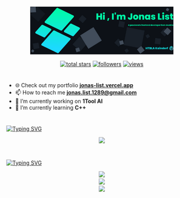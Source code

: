 <p align="center">
  <img alt="head" src="./src/img/Head2.png" width="75%" />
</p>

<!-- Social badges section -->
<p align="center">
  <a href="https://github.com/list-jonas?tab=repositories&sort=stargazers">
    <img alt="total stars" title="Total stars on GitHub" src="https://custom-icon-badges.demolab.com/github/stars/list-jonas?color=55960c&style=for-the-badge&labelColor=488207&logo=star"/></a>
  <a href="https://github.com/list-jonas?tab=followers">
    <img alt="followers" title="Follow me on Github" src="https://custom-icon-badges.demolab.com/github/followers/list-jonas?color=236ad3&labelColor=1155ba&style=for-the-badge&logo=person-add&label=Followers&logoColor=white"/></a>
  <a href="https://view-count-badge.zohan.tech/list-jonas/profile?color=6b105d&labelColor=913e96&style=for-the-badge&logo=eye&label=VISITORS&logoColor=white">
    <img alt="views" title="GitHub profile views" src="https://view-count-badge.zohan.tech/list-jonas/profile?color=6b105d&labelColor=913e96&style=for-the-badge&logo=eye&label=VISITORS&logoColor=white"/></a>
  <!--<a href="https://npmjs.com/~zo-bro-23"><img alt="downloads" title="Downloads" src="https://custom-icon-badges.demolab.com/badge/5506-custom.svg?color=%23E05D44&logo=download&logoColor=white&style=for-the-badge&labelColor=CE4630&label=DOWNLOADS"/></a> -->
</p>

#

<!-- What I do -->
- 🌐 Check out my portfolio **[jonas-list.vercel.app](https://www.listjonas.com/)**
- 📫 How to reach me **jonas.list.1289@gmail.com**
- 🔭 I’m currently working on **1Tool AI**
- 🌱 I’m currently learning <b>C++</b>

#

[![Typing SVG](https://readme-typing-svg.demolab.com?font=Fira+Code&weight=600&size=30&pause=1000&color=F7F7F7&random=false&width=435&lines=%F0%9F%A7%B0Languages+and+Tools)](https://git.io/typing-svg)

<!-- My skills -->
<p align="center"> 
  <img src="https://skillicons.dev/icons?i=ts,js,css,html,dart,go,py,rust,regex,docker,express,figma,git,github,githubactions,gitlab,jest,linux,mongodb,nextjs,nodejs,postgres,postman,powershell,react,replit,sqlite,mysql,stackoverflow,svg,vercel,vite,webpack,tailwind,cloudflare,discord,bots,firebase,gcp,md,,,twitter,unity,godot,java&perline=8&theme=dark" />
</p>

#

[![Typing SVG](https://readme-typing-svg.demolab.com?font=Fira+Code&weight=600&size=30&pause=1000&color=F7F7F7&random=false&width=435&lines=%F0%9F%93%8A+Stats)](https://git.io/typing-svg)

<div align="center">
  <!-- General Github stats -->
  <img src="https://github-readme-stats-steel-omega.vercel.app/api?username=list-jonas&show_icons=true&include_all_commits=true&count_private=true&cache_seconds=1800&icon_color=2d77dc&title_color=2d77dc&text_color=ffffff&bg_color=0d1117&hide_border=true" />

  <br />

  <!-- Most used programming languages -->
  <img src="https://github-readme-stats-steel-omega.vercel.app/api/top-langs/?username=list-jonas&layout=compact&icon_color=2d77dc&title_color=2d77dc&text_color=ffffff&bg_color=0d1117&hide_border=true" />

  <br />

  <!-- Streak information -->
  <img src="https://github-readme-streak-stats.herokuapp.com/?user=list-jonas&background=0d1117&currStreakNum=ffffff&sideNums=ffffff&currStreakLabel=ffffff&sideLabels=ffffff&dates=ffffff&fire=2d77dc&ring=2d77dc&locale=en&type=svg&hide_border=true&include_all_commits=true&count_private=true" />
  
  <!-- Commit snake -->
  <!-- <a href="https://github.com/list-jonas" align="center">
    <img alt="GitHub Snake Dark" src="https://githubusercontent.zohan.tech/snk.svg?user=list-jonas&repo=list-jonas&branch=output&path=github-contribution-grid-snake-dark.svg#gh-dark-mode-only" />
  </a> -->

  <!-- https://star-history.com/ -->
  <!-- <a href="https://star-history.com/#https:/&Date">
   <picture>
     <source media="(prefers-color-scheme: dark)" srcset="https://api.star-history.com/svg?repos=https:/&type=Date&theme=dark" />
     <source media="(prefers-color-scheme: light)" srcset="https://api.star-history.com/svg?repos=https:/&type=Date" />
     <img alt="Star History Chart" src="https://api.star-history.com/svg?repos=https:/&type=Date" />
   </picture>
  </a> -->
<div>
